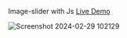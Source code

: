 Image-slider with Js [Live Demo](https://davit2605.github.io/Image-slider/)

![Screenshot 2024-02-29 102129](https://github.com/Davit2605/Davit2605.github.io/assets/125227660/83b84ac6-0f40-47d7-bf94-e57f5faf9a27)

